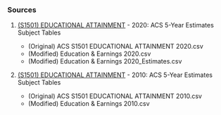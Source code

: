 ### Sources
1. [(S1501) EDUCATIONAL ATTAINMENT](https://data.census.gov/table/ACSST5Y2020.S1501?q=ACS%20S1501) - 2020: ACS 5-Year Estimates Subject Tables

    * (Original) ACS S1501 EDUCATIONAL ATTAINMENT 2020.csv
    * (Modified) Education & Earnings 2020.csv
    * (Modified) Education & Earnings 2020_Estimates.csv

2. [(S1501) EDUCATIONAL ATTAINMENT](https://data.census.gov/table/ACSST5Y2010.S1501?q=ACS%20S1501) - 2010: ACS 5-Year Estimates Subject Tables

    * (Original) ACS S1501 EDUCATIONAL ATTAINMENT 2010.csv
    * (Modified) Education & Earnings 2010.csv
